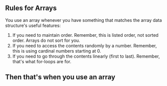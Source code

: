 ## <a name='RulesforArrays'></a>Rules for Arrays

You use an array whenever you have something that matches the array data structure's useful features: 

1. If you need to maintain order. Remember, this is listed order, not sorted order. Arrays do not sort for you. 
2. If you need to access the contents randomly by a number. Remember, this is using cardinal numbers starting at 0. 
3. If you need to go through the contents linearly (first to last). Remember, that's what for-loops are for.

Then that's when you use an array
----

